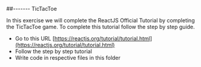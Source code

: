##------- TicTacToe

In this exercise we will complete the ReactJS Official Tutorial by completing the TicTacToe game. To complete this tutorial follow the step by step guide.

- Go to this URL [https://reactjs.org/tutorial/tutorial.html](https://reactjs.org/tutorial/tutorial.html)
- Follow the step by step tutorial
- Write code in respective files in this folder
